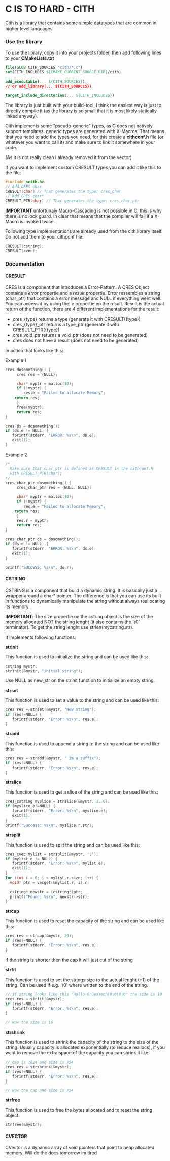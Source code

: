 # C IS TO HARD - CITH

Cith is a library that contains some simple datatypes that are common in higher level languages

### Use the library

To use the library, copy it into your projects folder,
then add following lines to your **CMakeLists.txt**

```cmake
file(GLOB CITH_SOURCES "cith/*.c")
set(CITH_INCLUDES ${CMAKE_CURRENT_SOURCE_DIR}/cith)

add_executable(... ${CITH_SOURCES})
// or add_library(... ${CITH_SOURCES})

target_include_directories(... ${CITH_INCLUDES})
```
The library is just built with your build-tool, I think the easiest way is just to directly compile it (as the library is so small that it is most likely statically linked anyway).

Cith implements some "pseudo-generic" types, as C does not natively support templates, generic types are generated with X-Macros. That means that you need to add the types you need, for this create a **cithconf.h** file (or whatever you want to call it) and make sure to link it somewhere in your code.

(As it is not really clean I already removed it from the vector)

If you want to implement custom CRESULT types you can add it like this to the file:

```c
#include <cith.h>
// Add CRES char
CRESULT(char) // That generates the type: cres_char
// Add CRES char*
CRESULT_PTR(char) // That generates the type: cres_char_ptr
```

**IMPORTANT** unfortunaly Macro-Cascading is not possible in C, this is why there is no lock guard. In clear that means that the compiler will fail if a X-Macro is invoked twice.

Following type implementations are already used from the cith library itself. Do not add them to your cithconf file:

```c
CRESULT(cstring);
CRESULT(cvec);
```

### Documentation

#### CRESULT

CRES is a component that introduces a Error-Pattern. A CRES Object contains a *error* propertie and a *result* propertie.
Error ressembles a string (char_ptr) that contains a error message and NULL if everything went well. You can access it by using the *.e* propertie on the result.
Result is the actual return of the function, there are 4 different implementations for the result:
 - cres_{type} 	     returns a type 	     (generate it with CRESULT({type})
 - cres_{type}_ptr   returns a type_ptr      (generate it with CRESULT_PTR({type})
 - cres_void_ptr     returns a void_ptr	     (does not need to be generated)
 - cres		     does not have a result  (does not need to be generated)

In action that looks like this:

Example 1
```c
cres dosomething() {
     cres res = {NULL};

     char* myptr = malloc(10);
     if (!myptr) {
     	res.e = "Failed to allocate Memory";
	return res;
     }
     free(myptr);
     return res;
}

cres ds = dosomething();
if (ds.e != NULL) {
   fprintf(stderr, "ERROR: %s\n", ds.e);
   exit(1);
}
```

Example 2
```c
/*
  Make sure that char_ptr is defined as CRESULT in the cithconf.h
  with CRESULT_PTR(char);
*/
cres_char_ptr dosomething() {
     cres_char_ptr res = {NULL, NULL};

     char* myptr = malloc(10);
     if (!myptr) {
     	res.e = "Failed to allocate Memory";
	return res;
     }
     res.r = myptr;
     return res;
}

cres_char_ptr ds = dosomething();
if (ds.e != NULL) {
   fprintf(stderr, "ERROR: %s\n", ds.e);
   exit(1);
}

printf("SUCCESS: %s\n", ds.r);
```


#### CSTRING

CSTRING is a component that build a dynamic string. It is basically just a wrapper around a char* pointer. The difference is that you can use its built in functions to dynamically manipulate the string without always reallocating its memory.

**IMPORTANT**: The size propertie on the cstring object is the size of the memory allocated NOT the string lenght (it also contains the '\0' terminator). To get the string lenght use strlen(mycstring.str).

It implements following functions:

**strinit**

This function is used to initialize the string and can be used like this:

```c
cstring mystr;
strinit(&mystr, "initial string");
```

Use NULL as new_str on the strinit function to initialize an empty string.

**strset**

This function is used to set a value to the string and can be used like this:

```c
cres res = strset(&mystr, "New string");
if (res!=NULL) {
   fprintf(stderr, "Error: %s\n", res.e);
}
```

**stradd**

This function is used to append a string to the string and can be used like this:

```c
cres res = stradd(&mystr, " im a suffix");
if (res!=NULL) {
   fprintf(stderr, "Error: %s\n", res.e);
}
```

**strslice**

This function is used to get a slice of the string and can be used like this:

```c
cres_cstring myslice = strslice(&mystr, 1, 6);
if (myslice.e!=NULL) {
   fprintf(stderr, "Error: %s\n", myslice.e);
   exit(1);
}
printf("Success: %s\n", myslice.r.str);
```

**strsplit**

This function is used to split the string and can be used like this:

```c
cres_cvec mylist = strsplit(&mystr, ';');
if (mylist.e != NULL) {
   fprintf(stderr, "Error: %s\n", mylist.e);
   exit(1);
}
for (int i = 0; i < mylist.r.size; i++) {
  void* ptr = vecget(&mylist.r, i).r;
    
  cstring* newstr = (cstring*)ptr;
  printf("Found: %s\n", newstr->str);
}
```

**strcap**

This function is used to reset the capacity of the string and can be used like this:

```c
cres res = strcap(&mystr, 20);
if (res!=NULL) {
   fprintf(stderr, "Error: %s\n", res.e);
}
```

If the string is shorter then the cap it will just cut of the string

**strfit**

This function is used to set the strings size to the actual lenght (+1) of the string. Can be used if e.g. '\0' where written to the end of the string.

```c
// if string looks like this "Hallo Grüessech\0\0\0\0" the size is 19
cres res = strfit(&mystr);
if (res!=NULL) {
   fprintf(stderr, "Error: %s\n", res.e);
}

// Now the size is 16
```


**strshrink**

This function is used to shrink the capacity of the string to the size of the string.
Usually capacity is allocated exponentially (to reduce reallocs), if you want to
remove the extra space of the capacity you can shrink it like:


```c
// cap is 1024 and size is 754
cres res = strshrink(&mystr);
if (res!=NULL) {
   fprintf(stderr, "Error: %s\n", res.e);
}

// Now the cap and size is 754
```

**strfree**

This function is used to free the bytes allocated and to reset the string object.


```c
strfree(&mystr);
```


#### CVECTOR

CVector is a dynamic array of void pointers that point to heap allocated memory.
Will do the docs tomorrow im tired
